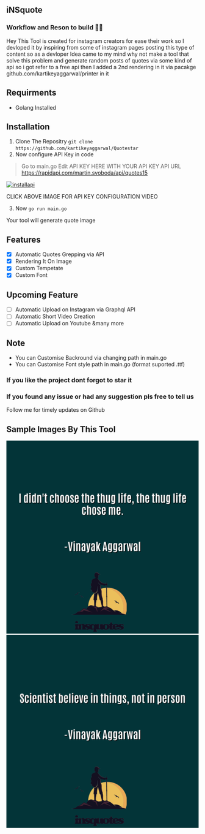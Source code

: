 ##  iNSquote 
### Workflow and Reson to build 👨‍💻
Hey This Tool is created for instagram creators for ease their work so I devloped it by inspiring from some of instagram pages posting this type of content so as a devloper Idea came to my mind why not make a tool that solve this problem and generate random posts of quotes via some kind of api so i got refer to a free api then I added a 2nd rendering in it via pacakge github.com/kartikeyaggarwal/printer in it 

## Requirments 
- Golang Installed

##  Installation
1. Clone The Repositry 
`git clone https://github.com/kartikeyaggarwal/Quotestar`
2. Now configure API Key in code 

> Go to main.go
> Edit  API KEY HERE WITH YOUR API KEY
API URL https://rapidapi.com/martin.svoboda/api/quotes15


[![installapi](https://i9.ytimg.com/vi_webp/3ziONKgedwQ/mq1.webp?sqp=CKSHzJgG&rs=AOn4CLC5v5TrhXl4CNg6Z5nmzCZSuVr_aQ)
](https://www.youtube.com/watch?v=3gjcY_00U1w)

CLICK ABOVE IMAGE FOR API KEY CONFIGURATION VIDEO



3. Now  `go run main.go`

Your tool will generate quote image

## Features
- [x] Automatic Quotes Grepping via API
- [x] Rendering It On Image
- [x] Custom Tempetate
- [x] Custom Font 

## Upcoming Feature
- [ ] Automatic Upload on Instagram via Graphql API
- [ ] Automatic Short Video Creation
- [ ] Automatic Upload on Youtube 
&many more

## Note
- You can Customise Backround via changing path in main.go
- You can Customise Font style path in main.go (format suported .ttf)





### If you like the project dont forgot to star it
### If you found any issue or had any suggestion pls free to tell us

Follow me for timely updates on Github


## Sample Images By This Tool

![This is an sample](/Samples/thug.png)
![This is an sample2](/Samples/cool_img.png)




